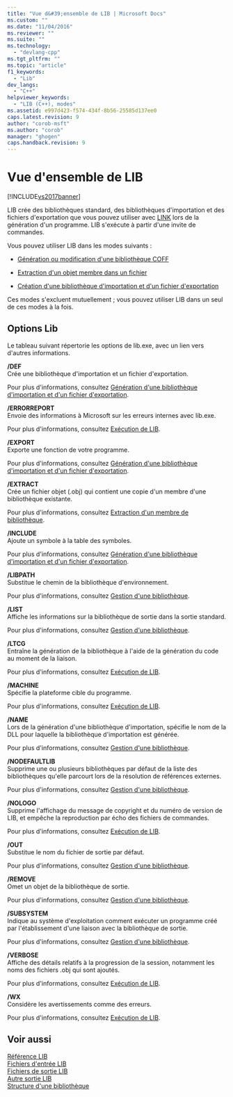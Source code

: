 ```yaml
---
title: "Vue d&#39;ensemble de LIB | Microsoft Docs"
ms.custom: ""
ms.date: "11/04/2016"
ms.reviewer: ""
ms.suite: ""
ms.technology: 
  - "devlang-cpp"
ms.tgt_pltfrm: ""
ms.topic: "article"
f1_keywords: 
  - "Lib"
dev_langs: 
  - "C++"
helpviewer_keywords: 
  - "LIB (C++), modes"
ms.assetid: e997d423-f574-434f-8b56-25585d137ee0
caps.latest.revision: 9
author: "corob-msft"
ms.author: "corob"
manager: "ghogen"
caps.handback.revision: 9
---
```

# Vue d&#39;ensemble de LIB
[!INCLUDE[vs2017banner](../../assembler/inline/includes/vs2017banner.md)]

LIB crée des bibliothèques standard, des bibliothèques d'importation et des fichiers d'exportation que vous pouvez utiliser avec [LINK](../../build/reference/linker-options.md) lors de la génération d'un programme.  LIB s'exécute à partir d'une invite de commandes.  
  
 Vous pouvez utiliser LIB dans les modes suivants :  
  
-   [Génération ou modification d'une bibliothèque COFF](../../build/reference/managing-a-library.md)  
  
-   [Extraction d'un objet membre dans un fichier](../../build/reference/extracting-a-library-member.md)  
  
-   [Création d'une bibliothèque d'importation et d'un fichier d'exportation](../../build/reference/working-with-import-libraries-and-export-files.md)  
  
 Ces modes s'excluent mutuellement ; vous pouvez utiliser LIB dans un seul de ces modes à la fois.  
  
## Options Lib  
 Le tableau suivant répertorie les options de lib.exe, avec un lien vers d'autres informations.  
  
 **\/DEF**  
 Crée une bibliothèque d'importation et un fichier d'exportation.  
  
 Pour plus d'informations, consultez [Génération d'une bibliothèque d'importation et d'un fichier d'exportation](../../build/reference/building-an-import-library-and-export-file.md).  
  
 **\/ERRORREPORT**  
 Envoie des informations à Microsoft sur les erreurs internes avec lib.exe.  
  
 Pour plus d'informations, consultez [Exécution de LIB](../../build/reference/running-lib.md).  
  
 **\/EXPORT**  
 Exporte une fonction de votre programme.  
  
 Pour plus d'informations, consultez [Génération d'une bibliothèque d'importation et d'un fichier d'exportation](../../build/reference/building-an-import-library-and-export-file.md).  
  
 **\/EXTRACT**  
 Crée un fichier objet \(.obj\) qui contient une copie d'un membre d'une bibliothèque existante.  
  
 Pour plus d'informations, consultez [Extraction d'un membre de bibliothèque](../../build/reference/extracting-a-library-member.md).  
  
 **\/INCLUDE**  
 Ajoute un symbole à la table des symboles.  
  
 Pour plus d'informations, consultez [Génération d'une bibliothèque d'importation et d'un fichier d'exportation](../../build/reference/building-an-import-library-and-export-file.md).  
  
 **\/LIBPATH**  
 Substitue le chemin de la bibliothèque d'environnement.  
  
 Pour plus d'informations, consultez [Gestion d'une bibliothèque](../../build/reference/managing-a-library.md).  
  
 **\/LIST**  
 Affiche les informations sur la bibliothèque de sortie dans la sortie standard.  
  
 Pour plus d'informations, consultez [Gestion d'une bibliothèque](../../build/reference/managing-a-library.md).  
  
 **\/LTCG**  
 Entraîne la génération de la bibliothèque à l'aide de la génération du code au moment de la liaison.  
  
 Pour plus d'informations, consultez [Exécution de LIB](../../build/reference/running-lib.md).  
  
 **\/MACHINE**  
 Spécifie la plateforme cible du programme.  
  
 Pour plus d'informations, consultez [Exécution de LIB](../../build/reference/running-lib.md).  
  
 **\/NAME**  
 Lors de la génération d'une bibliothèque d'importation, spécifie le nom de la DLL pour laquelle la bibliothèque d'importation est générée.  
  
 Pour plus d'informations, consultez [Gestion d'une bibliothèque](../../build/reference/managing-a-library.md).  
  
 **\/NODEFAULTLIB**  
 Supprime une ou plusieurs bibliothèques par défaut de la liste des bibliothèques qu'elle parcourt lors de la résolution de références externes.  
  
 Pour plus d'informations, consultez [Gestion d'une bibliothèque](../../build/reference/managing-a-library.md).  
  
 **\/NOLOGO**  
 Supprime l'affichage du message de copyright et du numéro de version de LIB, et empêche la reproduction par écho des fichiers de commandes.  
  
 Pour plus d'informations, consultez [Exécution de LIB](../../build/reference/running-lib.md).  
  
 **\/OUT**  
 Substitue le nom du fichier de sortie par défaut.  
  
 Pour plus d'informations, consultez [Gestion d'une bibliothèque](../../build/reference/managing-a-library.md).  
  
 **\/REMOVE**  
 Omet un objet de la bibliothèque de sortie.  
  
 Pour plus d'informations, consultez [Gestion d'une bibliothèque](../../build/reference/managing-a-library.md).  
  
 **\/SUBSYSTEM**  
 Indique au système d'exploitation comment exécuter un programme créé par l'établissement d'une liaison avec la bibliothèque de sortie.  
  
 Pour plus d'informations, consultez [Gestion d'une bibliothèque](../../build/reference/managing-a-library.md).  
  
 **\/VERBOSE**  
 Affiche des détails relatifs à la progression de la session, notamment les noms des fichiers .obj qui sont ajoutés.  
  
 Pour plus d'informations, consultez [Exécution de LIB](../../build/reference/running-lib.md).  
  
 **\/WX**  
 Considère les avertissements comme des erreurs.  
  
 Pour plus d'informations, consultez [Exécution de LIB](../../build/reference/running-lib.md).  
  
## Voir aussi  
 [Référence LIB](../../build/reference/lib-reference.md)   
 [Fichiers d'entrée LIB](../../build/reference/lib-input-files.md)   
 [Fichiers de sortie LIB](../../build/reference/lib-output-files.md)   
 [Autre sortie LIB](../../build/reference/other-lib-output.md)   
 [Structure d'une bibliothèque](../../build/reference/structure-of-a-library.md)